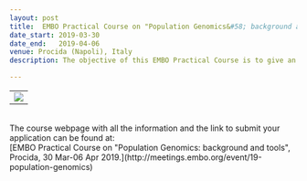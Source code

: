 ```yaml
---
layout: post
title:  EMBO Practical Course on "Population Genomics&#58; background and tools" <font color='black'>[closed]</font>
date_start: 2019-03-30
date_end:   2019-04-06
venue: Procida (Napoli), Italy
description: The objective of this EMBO Practical Course is to give an overview of state of the art methods in population genomics combining lecturing from outstanding experienced population geneticists and software developers. After attending the course participants will be aware of up-to-date concepts in population genetics, capable of running analyses using software based on whole genome data sequences and able to deal with basic aspects of any population genomics project. This EMBO Practical Course aims at evolutionary biologists who already have bioinformatics skills. PhD students and Post-Doc researchers will benefit the most out of this course, but applications from all candidates will be evaluated in their context.

---
```


<table border="0" width="700">
<tr>
	<td><a href="http://meetings.embo.org/event/19-population-genomics"><img src="../../../img/Logo_PopGen_course.jpg"></a>
	</td>	
</tr>
</table>

<br>
The course webpage with all the information and the link to submit your application can be found at:<br>
[EMBO Practical Course on "Population Genomics&#58; background and tools", Procida, 30 Mar-06 Apr 2019.](http://meetings.embo.org/event/19-population-genomics)
<br>